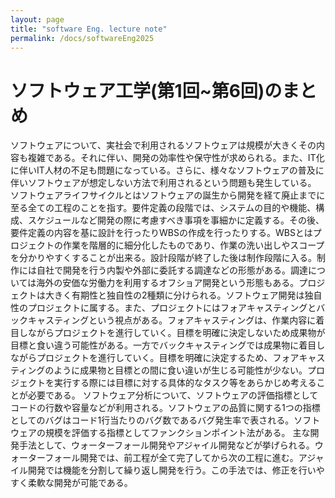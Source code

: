 ```yaml
---
layout: page
title: "software Eng. lecture note"
permalink: /docs/softwareEng2025
---
```

# ソフトウェア工学(第1回~第6回)のまとめ

ソフトウェアについて、実社会で利用されるソフトウェアは規模が大きくその内容も複雑である。それに伴い、開発の効率性や保守性が求められる。また、IT化に伴いIT人材の不足も問題になっている。さらに、様々なソフトウェアの普及に伴いソフトウェアが想定しない方法で利用されるという問題も発生している。
ソフトウェアライフサイクルとはソフトウェアの誕生から開発を経て廃止までに至る全ての工程のことを指す。要件定義の段階では、システムの目的や機能、構成、スケジュールなど開発の際に考慮すべき事項を事細かに定義する。その後、要件定義の内容を基に設計を行ったりWBSの作成を行ったりする。WBSとはプロジェクトの作業を階層的に細分化したものであり、作業の洗い出しやスコープを分かりやすくすることが出来る。設計段階が終了した後は制作段階に入る。制作には自社で開発を行う内製や外部に委託する調達などの形態がある。調達については海外の安価な労働力を利用するオフショア開発という形態もある。プロジェクトは大きく有期性と独自性の2種類に分けられる。ソフトウェア開発は独自性のプロジェクトに属する。また、プロジェクトにはフォアキャスティングとバックキャスティングという視点がある。フォアキャスティングは、作業内容に着目しながらプロジェクトを進行していく。目標を明確に決定しないため成果物が目標と食い違う可能性がある。一方でバックキャスティングでは成果物に着目しながらプロジェクトを進行していく。目標を明確に決定するため、フォアキャスティングのように成果物と目標との間に食い違いが生じる可能性が少ない。プロジェクトを実行する際には目標に対する具体的なタスク等をあらかじめ考えることが必要である。
ソフトウェア分析について、ソフトウェアの評価指標としてコードの行数や容量などが利用される。ソフトウェアの品質に関する1つの指標としてのバグはコード1行当たりのバグ数であるバグ発生率で表される。ソフトウェアの規模を評価する指標としてファンクションポイント法がある。
主な開発手法として、ウォーターフォール開発やアジャイル開発などが挙げられる。ウォーターフォール開発では、前工程が全て完了してから次の工程に進む。アジャイル開発では機能を分割して繰り返し開発を行う。この手法では、修正を行いやすく柔軟な開発が可能である。